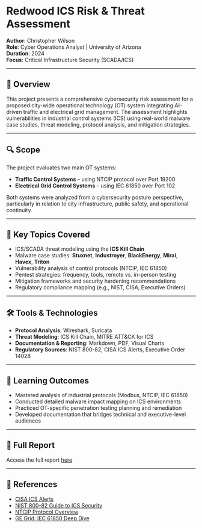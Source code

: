 # Redwood ICS Risk & Threat Assessment

**Author**: Christopher Wilson  
**Role**: Cyber Operations Analyst | University of Arizona  
**Duration**: 2024  
**Focus**: Critical Infrastructure Security (SCADA/ICS)

---

## 📘 Overview

This project presents a comprehensive cybersecurity risk assessment for a proposed city-wide operational technology (OT) system integrating AI-driven traffic and electrical grid management. The assessment highlights vulnerabilities in industrial control systems (ICS) using real-world malware case studies, threat modeling, protocol analysis, and mitigation strategies.

---

## 🔍 Scope

The project evaluates two main OT systems:

- **Traffic Control Systems** – using NTCIP protocol over Port 19200
- **Electrical Grid Control Systems** – using IEC 61850 over Port 102

Both systems were analyzed from a cybersecurity posture perspective, particularly in relation to city infrastructure, public safety, and operational continuity.

---

## 🔐 Key Topics Covered

- ICS/SCADA threat modeling using the **ICS Kill Chain**
- Malware case studies: **Stuxnet**, **Industroyer**, **BlackEnergy**, **Mirai**, **Havex**, **Triton**
- Vulnerability analysis of control protocols (NTCIP, IEC 61850)
- Pentest strategies: frequency, tools, remote vs. in-person testing
- Mitigation frameworks and security hardening recommendations
- Regulatory compliance mapping (e.g., NIST, CISA, Executive Orders)

---

## 🛠️ Tools & Technologies

- **Protocol Analysis**: Wireshark, Suricata  
- **Threat Modeling**: ICS Kill Chain, MITRE ATT&CK for ICS  
- **Documentation & Reporting**: Markdown, PDF, Visual Charts  
- **Regulatory Sources**: NIST 800-82, CISA ICS Alerts, Executive Order 14028  

---

## 🧠 Learning Outcomes

- Mastered analysis of industrial protocols (Modbus, NTCIP, IEC 61850)
- Conducted detailed malware impact mapping on ICS environments
- Practiced OT-specific penetration testing planning and remediation
- Developed documentation that bridges technical and executive-level audiences

---

## 📄 Full Report

Access the full report [here](./Redwood_Final_Report.pdf)

---

## 🔗 References

- [CISA ICS Alerts](https://www.cisa.gov/news-events/ics-alerts)
- [NIST 800-82 Guide to ICS Security](https://csrc.nist.gov/publications/detail/sp/800-82/rev-2/final)
- [NTCIP Protocol Overview](https://www.ntcip.org/about/)
- [GE Grid: IEC 61850 Deep Dive](https://www.gegridsolutions.com/multilin/journals/issues/spring09/iec61850.pdf)
